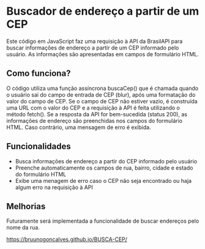 
# Buscador de endereço a partir de um CEP

Este código em JavaScript faz uma requisição à API da BrasilAPI para buscar informações de endereço a partir de um CEP informado pelo usuário. As informações são apresentadas em campos de formulário HTML.

## Como funciona?

O código utiliza uma função assíncrona buscaCep() que é chamada quando o usuário sai do campo de entrada de CEP (blur), após uma formatação do valor do campo de CEP. Se o campo de CEP não estiver vazio, é construída uma URL com o valor do CEP e a requisição à API é feita utilizando o método fetch(). Se a resposta da API for bem-sucedida (status 200), as informações de endereço são preenchidas nos campos do formulário HTML. Caso contrário, uma mensagem de erro é exibida.
## Funcionalidades

- Busca informações de endereço a partir do CEP informado pelo usuário
- Preenche automaticamente os campos de rua, bairro, cidade e estado do formulário HTML
- Exibe uma menagem de erro caso o CEP não seja encontrado ou haja algum erro na requisição à API



## Melhorias

Futuramente será implementada a funcionalidade de buscar endereços pelo nome da rua.

https://bruunogoncalves.github.io/BUSCA-CEP/
